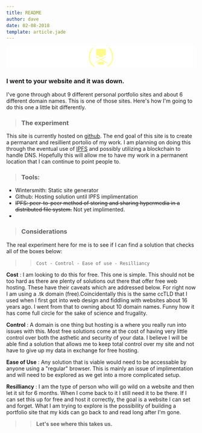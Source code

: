 ```yaml
---
title: README
author: dave
date: 02-08-2018
template: article.jade
---
```


![1](1.png)

### I went to your website and it was down.

I've gone through about 9 different personal portfolio sites and about 6 different domain names. This is one of those sites. Here's how I'm going to do this one a little bit differently.

<span class="more">

> ### The experiment

This site is currently hosted on [github](http://github.io). The end goal of this site is to create a permanant and resillient portolio of my work. I am planning on doing this through the eventual use of [IPFS](https://ipfs.io/) and possibly utilizing a blockchain to handle DNS. Hopefully this will allow me to have my work in a permanent location that I can continue to point people to.

> ### Tools:

+ Wintersmith: Static site generator
+ Github: Hosting solution until IPFS implimentation
+ ~~IPFS: peer-to-peer method of storing and sharing hypermedia in a distributed file system.~~ Not yet implimented.
+


> ### Considerations

The real experiment here for me is to see if I can find a solution that checks all of the boxes below:

>> `Cost - Control - Ease of use - Resilliancy`

__Cost__ : I am looking to do this for free. This one is simple. This should not be too hard as there are plenty of solutions out there that offer free web hosting. These have their caveats which are addressed below. For right now I am using a .tk domain (free).Coincidentally this is the same ccTLD that I used when I first got into web design and fiddling with websites about 16 years ago. I went from that to owning about 10 domain names. Funny how it has come full circle for the sake of science and frugality.

__Control__ : A domain is one thing but hosting is a where you really run into issues with this. Most free solutions come at the cost of having very little control over both the asthetic and security of your data. I believe I will be able find a solution that allows me to keep total control over my site and not have to give up my data in exchange for free hosting.

__Ease of Use__ : Any solution that is viable would need to be accessable by anyone using a "regular" browser. This is mainly an issue of implimentation and will need to be explored as we get into a more complicated setup.

__Resilliancy__ : I am the type of person who will go wild on a website and then let it sit for 6 months. When I come back to it I still need it to be there. If I can set this up for free and host it correctly, the goal is a website I can set and forget. What I am trying to explore is the possibility of building a portfolio site that my kids can go back to and read long after I'm gone.

>> __Let's see where this takes us.__

